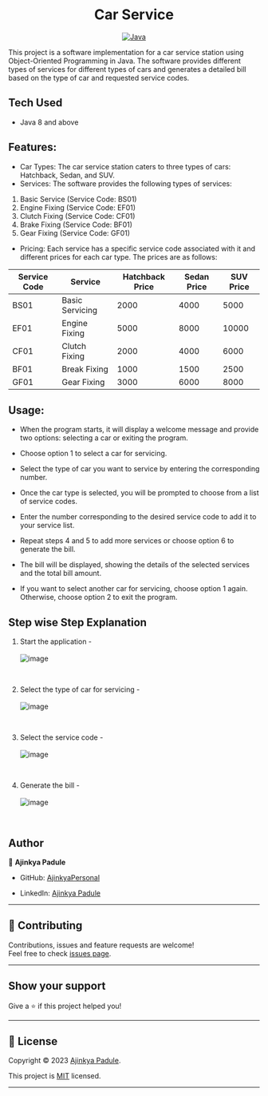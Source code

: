 <h1 align = "center"> Car Service </h1>
<p align="center">
<a href="Java url">
    <img alt="Java" src="https://img.shields.io/badge/Java->=8-darkblue.svg" />
</a>
</p>

This project is a software implementation for a car service station using Object-Oriented Programming in Java. 
The software provides different types of services for different types of cars and generates a detailed bill based on the type of car and requested service codes.

## Tech Used
* Java 8 and above

## Features:

* Car Types: The car service station caters to three types of cars: Hatchback, Sedan, and SUV.
* Services: The software provides the following types of services:</br>
1. Basic Service (Service Code: BS01)</br>
2. Engine Fixing (Service Code: EF01)</br>
3. Clutch Fixing (Service Code: CF01)</br>
4. Brake Fixing (Service Code: BF01)</br>
5. Gear Fixing (Service Code: GF01)</br>
 * Pricing: Each service has a specific service code associated with it and different prices for each car type. The prices are as follows:

|   Service Code	| Service  	        |   Hatchback Price	|  Sedan Price 	|   SUV Price	|
|---	            |---	              |---	              |---	          |---	        |
|  BS01 	        |  Basic Servicing 	|   2000	          |  4000	        |  5000 	    |
|   	 EF01       |   Engine Fixing 	|   5000	          |  8000 	      |   10000	    |
|   CF01	        |  Clutch Fixing   	|   2000	          |  4000 	      |   6000	    |
|   BF01	        |   Break Fixing  	|   1000	          |  1500         |   2500	    |
|   GF01        	|   	Gear Fixing   |    3000         	|  6000         |   8000    	|


## Usage:

* When the program starts, it will display a welcome message and provide two options: selecting a car or exiting the program.

* Choose option 1 to select a car for servicing.

* Select the type of car you want to service by entering the corresponding number.

* Once the car type is selected, you will be prompted to choose from a list of service codes.

* Enter the number corresponding to the desired service code to add it to your service list.

* Repeat steps 4 and 5 to add more services or choose option 6 to generate the bill.

* The bill will be displayed, showing the details of the selected services and the total bill amount.

* If you want to select another car for servicing, choose option 1 again. Otherwise, choose option 2 to exit the program.

## Step wise Step Explanation
1. Start the application - <br><br>
![image](https://github.com/AjinkyaPersonal/CarServices/assets/106467389/057409b1-f3b2-4974-bc61-f27fe09f45c9)
<br> 

2. Select the type of car for servicing - <br><br>
![image](https://github.com/AjinkyaPersonal/CarServices/assets/106467389/4bbf5fd6-63ec-4247-8924-b9d046ba61df)
<br>

3. Select the service code - <br> <br>
![image](https://github.com/AjinkyaPersonal/CarServices/assets/106467389/a2b2f9f1-fc94-4dc1-8f6f-74a6dcc9e098)
<br>

4. Generate the bill - <br><br>
![image](https://github.com/AjinkyaPersonal/CarServices/assets/106467389/70b8f388-8552-4c77-bde4-689e199f7ee3)
<br>


## Author

👤 **Ajinkya Padule**

* GitHub: [AjinkyaPersonal](https://github.com/AjinkyaPersonal)

* LinkedIn: [Ajinkya Padule](https://www.linkedin.com/in/ajinkya-padule-04b8541a6/)
    
---

## 🤝 Contributing

Contributions, issues and feature requests are welcome!<br />Feel free to check [issues page]("url").
    
---
    
## Show your support

Give a ⭐️ if this project helped you!
    
---
    
## 📝 License

Copyright © 2023 [Ajinkya Padule](https://github.com/AjinkyaPersonal).<br />

This project is [MIT]("url") licensed.
    
---



















